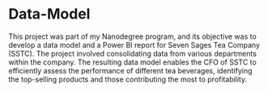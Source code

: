 # Data-Model
This project was part of my Nanodegree program, and its objective was to develop a data model and a Power BI report for Seven Sages Tea Company (SSTC). 
The project involved consolidating data from various departments within the company. 
The resulting data model enables the CFO of SSTC to efficiently assess the performance of different tea beverages, identifying the top-selling products and those contributing the most to profitability.
